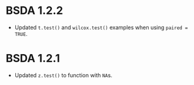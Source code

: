 # BSDA 1.2.2

* Updated `t.test()` and `wilcox.test()` examples when using `paired = TRUE`. 

# BSDA 1.2.1

* Updated `z.test()` to function with `NA`s.



